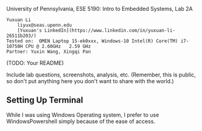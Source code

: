 University of Pennsylvania, ESE 5190: Intro to Embedded Systems, Lab 2A

    Yuxuan Li
        liyux@seas.upenn.edu
        [Yuxuan's LinkedIn](https://www.linkedin.com/in/yuxuan-li-26511b203/)
    Tested on:  OMEN Laptop 15-ek0xxx, Windows-10 Intel(R) Core(TM) i7-10750H CPU @ 2.60GHz   2.59 GHz
    Partner: Yuxin Wang, Xingqi Pan

(TODO: Your README)

Include lab questions, screenshots, analysis, etc. (Remember, this is public, so don't put anything here you don't want to share with the world.)
## Setting Up Terminal

While I was using Windows Operating system, I prefer to use WindowsPowershell simply because of the ease of access. 
